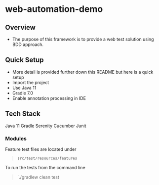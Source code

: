 # web-automation-demo

## Overview

* The purpose of this framework is to provide a web test solution using BDD approach.

## Quick Setup
* More detail is provided further down this README but here is a quick setup
* Import the project
* Use Java 11
* Gradle 7.0
* Enable annotation processing in IDE

## Tech Stack
Java 11
Gradle
Serenity
Cucumber
Junit

### Modules

Feature test files are located under
> `src/test/resources/features`


To run the tests from the command line
> `./gradlew clean test

